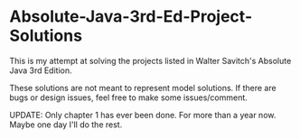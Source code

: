 # Absolute-Java-3rd-Ed-Project-Solutions
This is my attempt at solving the projects listed in Walter Savitch's Absolute Java 3rd Edition.

These solutions are not meant to represent model solutions. If there are bugs or design issues, feel free to make some issues/comment.

UPDATE: Only chapter 1 has ever been done. For more than a year now. Maybe one day I'll do the rest.

